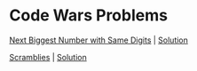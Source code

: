 # Code Wars Problems

[Next Biggest Number with Same Digits](https://www.codewars.com/kata/55983863da40caa2c900004e/ruby) | [Solution](https://github.com/wnbrb/interview-prep/blob/main/solutions/next_biggest_number.rb)

[Scramblies](https://www.codewars.com/kata/55c04b4cc56a697bb0000048) | [Solution](https://github.com/wnbrb/interview-prep/blob/main/solutions/scramblies.md)
